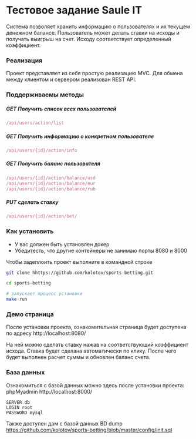 # Тестовое задание Saule IT
Система позволяет хранить информацию о пользователях и их текущем денежном балансе. 
Пользователь может делать ставки на исходы и получать выигрыш на счет. Исходу соответствует
определенный коэффициент.

### Реализация
Проект представляет из себя простую реализацию MVC. Для обмена между клиентом и сервером реализован REST API.

### Поддерживаемы методы
##### GET Получить список всех пользователей
```js
/api/users/action/list
```

##### GET Получить информацию о конкретном пользователе
```js
/api/users/{id}/action/info
```

##### GET Получить баланс пользователя
```js
/api/users/{id}/action/balance/usd
/api/users/{id}/action/balance/eur
/api/users/{id}/action/balance/rub
```

##### PUT сделать ставку
```js
/api/users/{id}/action/bet/
```



### Как установить
* У вас должен быть установлен докер
* Убедитесть, что другие контейнеры не занимаю порты 8080 и 8000

Чтобы задеплоить проект выполните в командной строке
```bash
git clone hhttps://github.com/kolotov/sports-betting.git

cd sports-betting

# запускает процесс установки
make run
```

### Демо страница

После установки проекта, ознакомительная страница будет доступена по адресу http://localhost:8080/

На ней можно сделать ставку нажав на соответствующий коэффициент исхода. Ставка будет сделана автоматически по клику. После чего будет выполнен расчет суммы и обновлен баланс счета. 




### База данных
Ознакомиться с базой данных можно здесь после установки проекта: phpMyadmin http://localhost:8000/

```
SERVER db
LOGIN root
PASSWORD mysql
```

Также доступен дам с базой данных
BD dump https://github.com/kolotov/sports-betting/blob/master/config/init.sql




